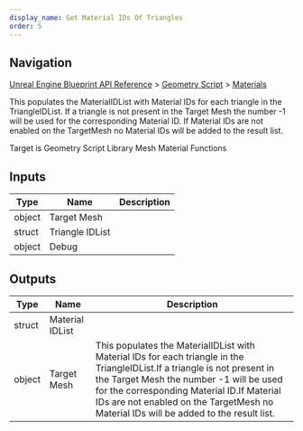 ```yaml
---
display_name: Get Material IDs Of Triangles
order: 5
---
```

## Navigation

[Unreal Engine Blueprint API Reference](https://dev.epicgames.com/documentation/en-us/unreal-engine/BlueprintAPI) > [Geometry Script](https://dev.epicgames.com/documentation/en-us/unreal-engine/BlueprintAPI/GeometryScript) > [Materials](https://dev.epicgames.com/documentation/en-us/unreal-engine/BlueprintAPI/GeometryScript/Materials)

This populates the MaterialIDList with Material IDs for each triangle in the TriangleIDList.
If a triangle is not present in the Target Mesh the number -1 will be used for the corresponding Material ID.
If Material IDs are not enabled on the TargetMesh no Material IDs will be added to the result list.

Target is Geometry Script Library Mesh Material Functions

## Inputs

| Type | Name | Description |
| --- | --- | --- |
| object | Target Mesh |  |
| struct | Triangle IDList |  |
| object | Debug |  |

## Outputs

| Type | Name | Description |
| --- | --- | --- |
| struct | Material IDList |  |
| object | Target Mesh | This populates the MaterialIDList with Material IDs for each triangle in the TriangleIDList.If a triangle is not present in the Target Mesh the number -1 will be used for the corresponding Material ID.If Material IDs are not enabled on the TargetMesh no Material IDs will be added to the result list. |
